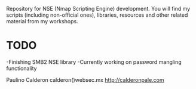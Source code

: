 Repository for NSE (Nmap Scripting Engine) development. You will find my scripts (including non-official ones), libraries, resources and other related material from my workshops. 

TODO
================
-Finishing SMB2 NSE library
-Currently working on password mangling functionality

Paulino Calderon
calderon()websec.mx
http://calderonpale.com
